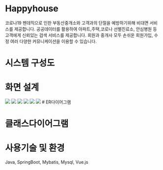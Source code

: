 # Happyhouse
 코로나19 펜데믹으로 인한 부동산중개소와 고객과의 단절을 예방하기위해 비대면 서비스를 제공합니다.
 공공데이터를 활용하여 아파트,주택,코로나 선별진료소, 안심병원 등 고객에게 신뢰있는 검색 서비스를 제공합니다.
 회원과 중개사 모두 손쉬운 회원가입, 수정 여러 다양한 커뮤니케이션을 이용할 수 있습니다.
 
 
# 시스템 구성도

# 화면 설계
 <img src="https://user-images.githubusercontent.com/43171179/101800819-0b207b80-3b51-11eb-9219-063c96aa8988.png">
 <img src="https://user-images.githubusercontent.com/43171179/101800826-0d82d580-3b51-11eb-98e0-3411418862d9.png">
 <img src="https://user-images.githubusercontent.com/43171179/101800830-0e1b6c00-3b51-11eb-8950-d22877a8f55b.png">
 <img src="https://user-images.githubusercontent.com/43171179/101800833-0eb40280-3b51-11eb-867d-3103e73c8b81.png">
 <img src="https://user-images.githubusercontent.com/43171179/101800837-0fe52f80-3b51-11eb-8d05-faf46c91be89.png">
 <img src="https://user-images.githubusercontent.com/43171179/101800842-11165c80-3b51-11eb-9087-aebc7add36b2.png">
# ER다이어그램

# 클래스다이어그램

# 사용기술 및 환경
Java, SpringBoot, Mybatis, Mysql, Vue.js

